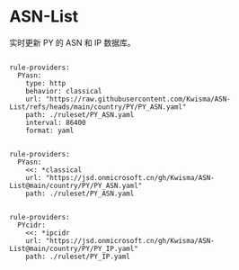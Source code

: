 
# ASN-List

实时更新 PY 的 ASN 和 IP 数据库。

<pre><code class="language-javascript">
rule-providers:
  PYasn:
    type: http
    behavior: classical
    url: "https://raw.githubusercontent.com/Kwisma/ASN-List/refs/heads/main/country/PY/PY_ASN.yaml"
    path: ./ruleset/PY_ASN.yaml
    interval: 86400
    format: yaml
</code></pre>

<pre><code class="language-javascript">
rule-providers:
  PYasn:
    <<: *classical
    url: "https://jsd.onmicrosoft.cn/gh/Kwisma/ASN-List@main/country/PY/PY_ASN.yaml"
    path: ./ruleset/PY_ASN.yaml
</code></pre>

<pre><code class="language-javascript">
rule-providers:
  PYcidr:
    <<: *ipcidr
    url: "https://jsd.onmicrosoft.cn/gh/Kwisma/ASN-List@main/country/PY/PY_IP.yaml"
    path: ./ruleset/PY_IP.yaml
</code></pre>